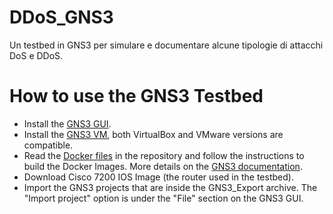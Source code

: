 # DDoS_GNS3
Un testbed in GNS3 per simulare e documentare alcune tipologie di attacchi DoS e DDoS.

# How to use the GNS3 Testbed

- Install the [GNS3 GUI](https://docs.gns3.com/docs/getting-started/installation/windows).
- Install the [GNS3 VM](https://docs.gns3.com/docs/getting-started/installation/download-gns3-vm), both VirtualBox and VMware versions are compatible.
- Read the [Docker files](https://github.com/NS-Projects-Unina/DDoS_GNS3/tree/main/docker%20files) in the repository and follow the instructions to build the Docker Images. More details on the [GNS3 documentation](https://docs.gns3.com/docs/emulators/create-a-docker-container-for-gns3).
- Download Cisco 7200 IOS Image (the router used in the testbed).
- Import the GNS3 projects that are inside the GNS3_Export archive. The "Import project" option is under the "File" section on the GNS3 GUI.
